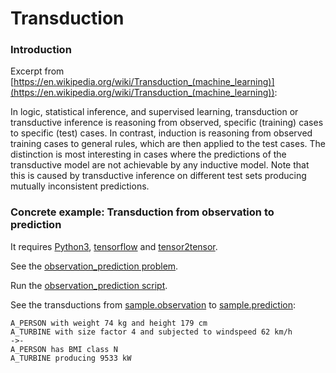 # Transduction

### Introduction

Excerpt from [https://en.wikipedia.org/wiki/Transduction_(machine_learning)](https://en.wikipedia.org/wiki/Transduction_(machine_learning)):  

In logic, statistical inference, and supervised learning, transduction or transductive inference is reasoning from observed, specific (training) cases to specific (test) cases. In contrast, induction is reasoning from observed training cases to general rules, which are then applied to the test cases. The distinction is most interesting in cases where the predictions of the transductive model are not achievable by any inductive model. Note that this is caused by transductive inference on different test sets producing mutually inconsistent predictions.  

### Concrete example: Transduction from observation to prediction

It requires [Python3](https://www.python.org/), [tensorflow](https://pypi.org/project/tensorflow/) and [tensor2tensor](https://pypi.org/project/tensor2tensor/).  

See the [observation_prediction problem](https://github.com/josd/eye/blob/master/transduction/observation_prediction.py).  

Run the [observation_prediction script](https://github.com/josd/eye/blob/master/transduction/observation_prediction.sh).  

See the transductions from [sample.observation](https://github.com/josd/eye/blob/master/transduction/sample.observation) to [sample.prediction](https://github.com/josd/eye/blob/master/transduction/sample.prediction):  

```
A_PERSON with weight 74 kg and height 179 cm
A_TURBINE with size factor 4 and subjected to windspeed 62 km/h
->-
A_PERSON has BMI class N
A_TURBINE producing 9533 kW
```
